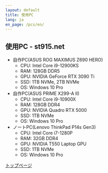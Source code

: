 ```yaml
---
layout: default
title: 使用PC
lang: ja
en_page: /pcs/en/
---
```


## 使用PC - st915.net

- 自作PC(ASUS ROG MAXIMUS Z690 HERO)
  - CPU: Intel Core i9-12900KS
  - RAM: 128GB DDR5
  - GPU: NVIDIA GeForce RTX 3090 Ti
  - SSD: 1TB NVMe, 2TB NVMe
  - OS: Windows 10 Pro
- 自作PC(ASUS PRIME X299-A II)
  - CPU: Intel Core i9-10900X
  - RAM: 128GB DDR4
  - GPU: NVIDIA Quadro RTX 5000
  - SSD: 1TB NVMe
  - OS: Windows 10 Pro
- ノートPC(Lenovo ThinkPad P14s Gen3)
  - CPU: Intel Core i7-1280P
  - RAM: 32GB DDR4
  - GPU: NVIDIA T550 Laptop GPU
  - SSD: 1TB NVMe
  - OS: Windows 10 Pro

[トップページ](/)
